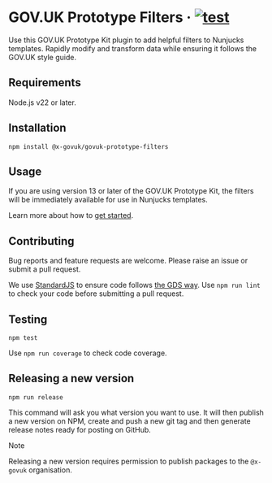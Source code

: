 # GOV.UK Prototype Filters · [![test](https://github.com/x-govuk/govuk-prototype-filters/actions/workflows/test.yml/badge.svg)](https://github.com/x-govuk/govuk-prototype-filters/actions/workflows/test.yml)

Use this GOV.UK Prototype Kit plugin to add helpful filters to Nunjucks templates. Rapidly modify and transform data while ensuring it follows the GOV.UK style guide.

## Requirements

Node.js v22 or later.

## Installation

```shell
npm install @x-govuk/govuk-prototype-filters
```

## Usage

If you are using version 13 or later of the GOV.UK Prototype Kit, the filters will be immediately available for use in Nunjucks templates.

Learn more about how to [get started](https://x-govuk.org/govuk-prototype-filters/get-started/).

## Contributing

Bug reports and feature requests are welcome. Please raise an issue or submit a pull request.

We use [StandardJS](https://standardjs.com) to ensure code follows [the GDS way](https://gds-way.cloudapps.digital/manuals/programming-languages/js.html). Use `npm run lint` to check your code before submitting a pull request.

## Testing

```shell
npm test
```

Use `npm run coverage` to check code coverage.

## Releasing a new version

`npm run release`

This command will ask you what version you want to use. It will then publish a new version on NPM, create and push a new git tag and then generate release notes ready for posting on GitHub.

> [!NOTE]
> Releasing a new version requires permission to publish packages to the `@x-govuk` organisation.
